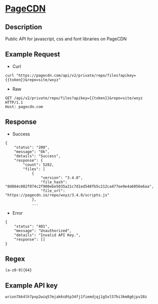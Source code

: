 # [PageCDN](https://pagecdn.com/docs/public-api)

## __Description__
Public API for javascript, css and font libraries on PageCDN

## __Example Request__
* Curl
```
curl "https://pagecdn.com/api/v2/private/repo/files?apikey={{token}}&repo=site/wxyz"
```

* Raw
```
GET /api/v2/private/repo/files?apikey={{token}}&repo=site/wxyz HTTP/1.1
Host: pagecdn.com
```

## __Response__
* Success
```
{
    "status": "200",
    "message": "Ok",
    "details": "Success",
    "response": {
        "count": 5282,
        "files": [
            {
                "version": "3.4.0",
                "file_hash": "0d864c082f074c2f900ebe5035a21c7d1ed548fb5c212ca477ee9e4a6056e6aa",
                "file_url": "https://pagecdn.io/repo/wxyz/3.4.0/scripts.js"
            },
            ...
```
* Error
```
{
    "status": "401",
    "message": "Unauthorized",
    "details": "Invalid API Key.",
    "response": []
}
```
## __Regex__
```
[a-z0-9]{64}
```

## __Example API key__
```
wrion7bk4lh7pxp2wiq57mjak6s0tp34fj1fiemdjqj1g5xl57hi3km8g6jpv28z
```

